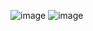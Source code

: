 ![image](https://github.com/heesoo-park/ForCodeKata/assets/80674868/725a0d56-8b07-4cb9-892c-b9939e239814)
![image](https://github.com/heesoo-park/ForCodeKata/assets/80674868/d55cb64a-f511-41a6-bab3-795ce6fcaac4)
